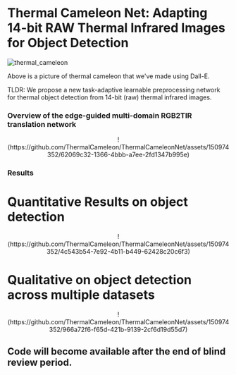 # Thermal Cameleon Net: Adapting 14-bit RAW Thermal Infrared Images for Object Detection

![thermal_cameleon](https://github.com/ThermalCameleon/ThermalCameleonNet/assets/150974352/e82e98e8-63f7-477b-bd0d-35efc02c6481)

Above is a picture of thermal cameleon that we've made using Dall-E.

TLDR: We propose a new task-adaptive learnable preprocessing network for thermal object detection from 14-bit (raw) thermal infrared images. 

### Overview of the edge-guided multi-domain RGB2TIR translation network

<div align="center">
!(https://github.com/ThermalCameleon/ThermalCameleonNet/assets/150974352/62069c32-1366-4bbb-a7ee-2fd1347b995e)
</div>

### Results
# Quantitative Results on object detection

<div align="center">
!(https://github.com/ThermalCameleon/ThermalCameleonNet/assets/150974352/4c543b54-7e92-4b11-b449-62428c20c6f3)
</div>


# Qualitative on object detection across multiple datasets

<div align="center">
!(https://github.com/ThermalCameleon/ThermalCameleonNet/assets/150974352/966a72f6-f65d-421b-9139-2cf6d19d55d7)

</div>


## Code will become available after the end of blind review period. 
